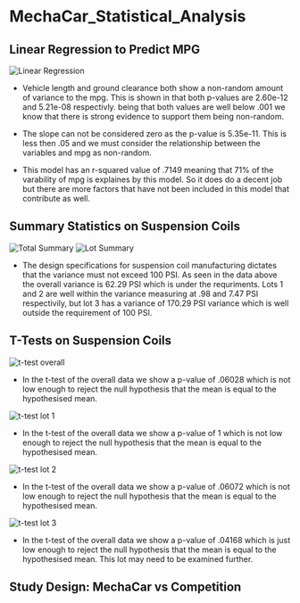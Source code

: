 # MechaCar_Statistical_Analysis
## Linear Regression to Predict MPG
![Linear Regression](https://user-images.githubusercontent.com/116597421/225222760-860e601d-8f27-4509-93f4-002539622bd5.png)

* Vehicle length and ground clearance both show a non-random amount of variance to the mpg.  This is shown in that both p-values are 2.60e-12 and 5.21e-08 respectivly.  being that both values are well below .001 we know that there is strong evidence to support them being non-random.  

* The slope can not be considered zero as the p-value is 5.35e-11.  This is less then .05 and we must consider the relationship between the variables and mpg as non-random.

* This model has an r-squared value of .7149 meaning that 71% of the varability of mpg is explaines by this model.  So it does do a decent job but there are more factors that have not been included in this model that contribute as well.  

## Summary Statistics on Suspension Coils
![Total Summary](https://user-images.githubusercontent.com/116597421/225242895-a8b2f04a-641e-402c-b959-925217e64836.png)
![Lot Summary](https://user-images.githubusercontent.com/116597421/225242926-848aa0b0-0061-48f0-b1b5-dafdc1fc88f5.png)

* The design specifications for suspension coil manufacturing dictates that the variance must not exceed 100 PSI.  As seen in the data above the overall variance is 62.29 PSI which is under the requriments.  Lots 1 and 2 are well within the variance measuring at .98 and 7.47 PSI respectivily, but lot 3 has a variance of 170.29 PSI variance which is well outside the requirement of 100 PSI.  

## T-Tests on Suspension Coils
![t-test overall](https://user-images.githubusercontent.com/116597421/225246141-2eff3f87-29fb-4e05-9f05-ead4e4edfc54.png)

* In the t-test of the overall data we show a p-value of .06028 which is not low enough to reject the null hypothesis that the mean is equal to the hypothesised mean.  

![t-test lot 1](https://user-images.githubusercontent.com/116597421/225246184-c1d54614-c29b-49fa-b345-a2274d852911.png)

* In the t-test of the overall data we show a p-value of 1 which is not low enough to reject the null hypothesis that the mean is equal to the hypothesised mean.

![t-test lot 2](https://user-images.githubusercontent.com/116597421/225246210-2cff26ac-696e-446c-bb19-d049a8c8306a.png)

* In the t-test of the overall data we show a p-value of .06072 which is not low enough to reject the null hypothesis that the mean is equal to the hypothesised mean.

![t-test lot 3](https://user-images.githubusercontent.com/116597421/225246234-ba75141a-aa6e-4a9c-8a42-7d21aa96540d.png)

* In the t-test of the overall data we show a p-value of .04168 which is just low enough to reject the null hypothesis that the mean is equal to the hypothesised mean.  This lot may need to be examined further.  

## Study Design: MechaCar vs Competition
